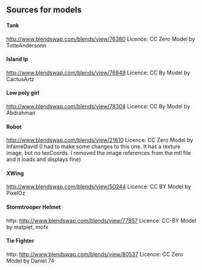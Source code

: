 ## Sources for models

#### Tank

http://www.blendswap.com/blends/view/76380
Licence: CC Zero
Model by TotteAndersonn

#### Island lp

http://www.blendswap.com/blends/view/76949
Licence: CC By
Model by CactusArtz

#### Low poly girl

http://www.blendswap.com/blends/view/78304
Licence: CC By
Model by Abdrahman

#### Robot

http://www.blendswap.com/blends/view/21610
Licence: CC Zero
Model by InfameDavid
(I had to make some changes to this one. It has a texture image, but no texCoords. I removed the image references from the mtl file and it loads and displays fine)

#### XWing

http://www.blendswap.com/blends/view/50244
Licence: CC BY
Model by PixelOz

#### Stormtrooper Helmet

http: http://www.blendswap.com/blends/view/77957
Licence: CC-BY 
Model by matpiet, mofx

#### Tie Fighter

http: http://www.blendswap.com/blends/view/80537
Licence: CC Zero
Model by Daniel 74
